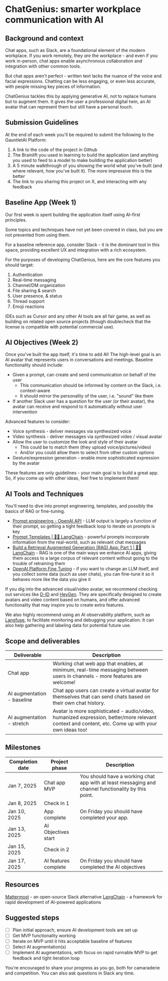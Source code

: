 # ChatGenius: smarter workplace communication with AI

## Background and context

Chat apps, such as Slack, are a foundational element of the modern workplace. If you work remotely, they *are* the workplace - and even if you work in-person, chat apps enable asynchronous collaboration and integration with other common tools.

But chat apps aren't perfect - written text lacks the nuance of the voice and facial expressions. Chatting can be less engaging, or even less accurate, with people missing key pieces of information.

ChatGenius tackles this by applying generative AI, not to replace humans but to augment them. It gives the user a professional digital twin, an AI avatar that can represent them but still have a personal touch.

## Submission Guidelines

At the end of each week you'll be required to submit the following to the GauntletAI Platform:

1. A link to the code of the project in Github
2. The Brainlift you used in learning to build the application (and anything you used to feed to a model to make building the application better)
3. A 5 minute walkthrough of you showing the world what you've built (and where relevant, how you've built it). The more impressive this is the better
4. The link to you sharing this project on X, and interacting with any feedback

## Baseline App (Week 1)

Our first week is spent building the application itself using AI-first principles.

Some topics and techniques have not yet been covered in class, but you are not prevented from using them.

For a baseline reference app, consider Slack - it is the dominant tool in this space, providing excellent UX and integration with a rich ecosystem.

For the purposes of developing ChatGenius, here are the core features you should target:

1. Authentication
2. Real-time messaging
3. Channel/DM organization
4. File sharing & search
5. User presence, & status
6. Thread support
7. Emoji reactions

IDEs such as Cursor and any other AI tools are all fair game, as well as building on related open source projects (though doublecheck that the license is compatible with potential commercial use).

## AI Objectives (Week 2)

Once you've built the app itself, it's time to add AI! The high-level goal is an AI avatar that represents users in conversations and meetings. Baseline functionality should include:

* Given a prompt, can create and send communication on behalf of the user
  * This communication should be informed by content on the Slack, i.e. context-aware
  * It should mirror the personality of the user, i.e. "sound" like them
* If another Slack user has a question for the user (or their avatar), the avatar can receive and respond to it automatically without user intervention

Advanced features to consider:

* Voice synthesis - deliver messages via synthesized voice
* Video synthesis - deliver messages via synthesized video / visual avatar
* Allow the user to customize the look and style of their avatar
  * This could be to match them (they upload voice/pictures/video)
  * And/or you could allow them to select from other custom options
* Gesture/expression generation - enable more sophisticated expression by the avatar

These features are only guidelines - your main goal is to build a great app. So, if you come up with other ideas, feel free to implement them!

## AI Tools and Techniques

You'll need to dive into prompt engineering, templates, and possibly the basics of RAG or fine-tuning.

* [Prompt engineering - OpenAI API](https://platform.openai.com/docs/guides/prompt-engineering) - LLM output is largely a function of their prompt, so getting a tight feedback loop to iterate on prompts is key
* [Prompt Templates | 🦜️🔗 LangChain](https://python.langchain.com/docs/concepts/prompt_templates/) - powerful prompts incorporate information from the real-world, such as relevant chat messages
* [Build a Retrieval Augmented Generation (RAG) App: Part 1 | 🦜️🔗 LangChain](https://python.langchain.com/docs/tutorials/rag/) - RAG is one of the main ways we enhance AI apps, giving them access to a large corpus of relevant content without going to the trouble of retraining them
* [OpenAI Platform Fine Tuning](https://platform.openai.com/docs/guides/fine-tuning) - if you want to change an LLM itself, and you collect some data (such as user chats), you can fine-tune it so it behaves more like the data you give it

If you dig into the advanced visual/video avatar, we recommend checking out services like [D-ID](https://www.d-id.com/) and [HeyGen](https://www.heygen.com/). They are specifically designed to create avatars and video content based on humans, and offer advanced functionality that may inspire you to create extra features.

We also highly recommend using an AI observability platform, such as [Langfuse](https://langfuse.com/), to facilitate monitoring and debugging your application. It can also help gathering and labeling data for potential future use.

## Scope and deliverables

| Deliverable | Description |
|-------------|-------------|
| Chat app | Working chat web app that enables, at minimum, real-time messaging between users in channels - more features are welcome! |
| AI augmentation - baseline | Chat app users can create a virtual avatar for themselves that can send chats based on their own chat history. |
| AI augmentation - stretch | Avatar is more sophisticated - audio/video, humanized expression, better/more relevant context and content, etc. Come up with your own ideas too! |

## Milestones

| Completion date | Project phase | Description |
|----------------|---------------|-------------|
| Jan 7, 2025 | Chat app MVP | You should have a working chat app with at least messaging and channel functionality by this point. |
| Jan 8, 2025 | Check in 1 | |
| Jan 10, 2025 | App complete | On Friday you should have completed your app. |
| Jan 13, 2025 | AI Objectives start | |
| Jan 15, 2025 | Check in 2 | |
| Jan 17, 2025 | AI features complete | On Friday you should have completed the AI objectives |

## Resources

[Mattermost](https://github.com/mattermost/mattermost) - an open-source Slack alternative
[LangChain](https://www.langchain.com/) - a framework for rapid development of AI-powered applications

## Suggested steps

- [ ] Plan initial approach, ensure AI development tools are set up
- [ ] Get MVP functionality working
- [ ] Iterate on MVP until it hits acceptable baseline of features
- [ ] Select AI augmentation(s)
- [ ] Implement AI augmentations, with focus on rapid runnable MVP to get feedback and tight iteration loop

You're encouraged to share your progress as you go, both for camaraderie and competition. You can also ask questions in Slack any time.
